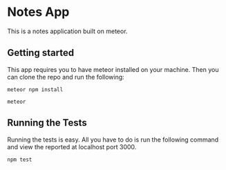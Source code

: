 # Notes App

This is a notes application built on meteor.

## Getting started

This app requires you to have meteor installed on your machine. Then you can clone the repo and run the following:

```
meteor npm install
```

```
meteor
```

## Running the Tests

Running the tests is easy. All you have to do is run the following command and view the reported at localhost port 3000.

```
npm test
```
